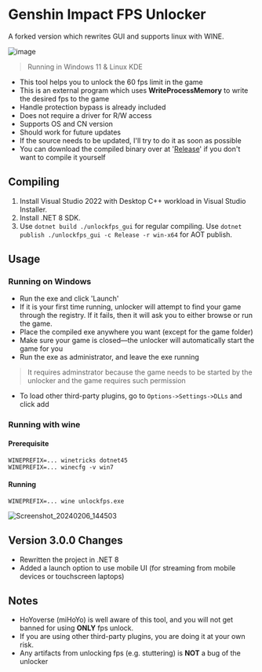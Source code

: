 # Genshin Impact FPS Unlocker

A forked version which rewrites GUI and supports linux with WINE.

![image](https://github.com/Milkitic/genshin-fps-unlock-universal/assets/24785749/e92fe460-c045-46ef-bbf1-7f350e7eb179)

> Running in Windows 11 & Linux KDE

 - This tool helps you to unlock the 60 fps limit in the game
 - This is an external program which uses **WriteProcessMemory** to write the desired fps to the game
 - Handle protection bypass is already included
 - Does not require a driver for R/W access
 - Supports OS and CN version
 - Should work for future updates
 - If the source needs to be updated, I'll try to do it as soon as possible
 - You can download the compiled binary over at '[Release](https://github.com/34736384/genshin-fps-unlock/releases)' if you don't want to compile it yourself

 ## Compiling
 1. Install Visual Studio 2022 with Desktop C++ workload in Visual Studio Installer.
 2. Install .NET 8 SDK.
 3. Use `dotnet build ./unlockfps_gui` for regular compiling. Use `dotnet publish ./unlockfps_gui -c Release -r win-x64` for AOT publish.

 ## Usage
 
 ### Running on Windows

 - Run the exe and click 'Launch'
 - If it is your first time running, unlocker will attempt to find your game through the registry. If it fails, then it will ask you to either browse or run the game.
 - Place the compiled exe anywhere you want (except for the game folder)
 - Make sure your game is closed—the unlocker will automatically start the game for you
 - Run the exe as administrator, and leave the exe running
 >It requires adminstrator because the game needs to be started by the unlocker and the game requires such permission
 - To load other third-party plugins, go to `Options->Settings->DLLs` and click add

 ### Running with wine

 #### Prerequisite
 
 ```
 WINEPREFIX=... winetricks dotnet45
 WINEPREFIX=... winecfg -v win7
 ```
 #### Running
 
 ```
 WINEPREFIX=... wine unlockfps.exe
 ```
 ![Screenshot_20240206_144503](https://github.com/Milkitic/genshin-fps-unlock-aot/assets/24785749/c1e0377a-89eb-49f6-958a-37b9229c5875)

 ## Version 3.0.0 Changes
 - Rewritten the project in .NET 8
 - Added a launch option to use mobile UI (for streaming from mobile devices or touchscreen laptops)
 ## Notes
 - HoYoverse (miHoYo) is well aware of this tool, and you will not get banned for using **ONLY** fps unlock.
 - If you are using other third-party plugins, you are doing it at your own risk.
 - Any artifacts from unlocking fps (e.g. stuttering) is **NOT** a bug of the unlocker

